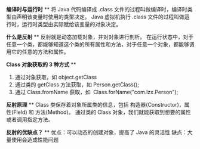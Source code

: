 **编译时与运行时**
**
将 Java 代码编译成 .class 文件的过程叫做编译时，编译时类型由声明该变量时使用的类型决定。
Java 虚拟机执行 .class 文件的过程叫做运行时，运行时类型由实际赋给该变量的对象决定。

**什么是反射**
**
反射就是动态加载对象，并对对象进行剖析。 在运行状态中，对于任意一个类，都能够知道这个类的所有属性和方法，对于任意一个对象，都能够调用它的任意的方法和属性。

**Class 对象获取的 3 种方式**
**

1. 通过对象获取，如 object.getClass
2. 通过类的 getClass 方法获取，如 Person.getClass();
3. 通过 Class.fromName 获取，如  Class.forName("com.lzx.Person");

**反射原理**
**
Class 类保存着对象所属类的信息，包括 构造器(Constructor)，属性(Field) 和 方法(Method)。
通过类的 Class 对象，我们就能获取到想要的属性或者调用指定方法。

**反射的优缺点？**
**
优点：可以动态的创建对象，提高了 Java 的灵活性
缺点：大量使用会造成性能问题
